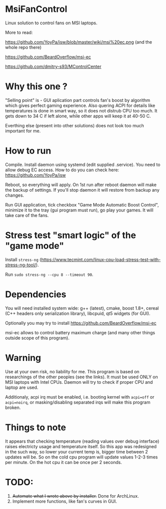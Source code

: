 # MsiFanControl
Linux solution to control fans on MSI laptops.


More to read:

https://github.com/YoyPa/isw/blob/master/wiki/msi%20ec.png
(and the whole repo there)

https://github.com/BeardOverflow/msi-ec

https://github.com/dmitry-s93/MControlCenter

# Why this one ?

"Selling point" is - GUI aplication part controls fan's boost by algorithm which gives perfect gaming experience. Also quering ACPI for details like temperatures is done in smart way, so it does not distrub CPU too much. It gets down to 34 C if left alone, while other apps will keep it at 40-50 C.

Everthing else (present into other solutions) does not look too much important for me.

# How to run

Compile.
Install daemon using systemd (edit supplied .service). You need to allow debug EC access. How to do you can check here:
https://github.com/YoyPa/isw

Reboot, so everything will apply. On 1st run after reboot daemon will make the backup of settings. If you'll stop daemon it will restore from backup any changes.

Run GUI application, tick checkbox "Game Mode Automatic Boost Control", minimize it to the tray (gui program must run), go play your games. It will take care of the fans.

# Stress test "smart logic" of the "game mode"
Install `stress-ng` (https://www.tecmint.com/linux-cpu-load-stress-test-with-stress-ng-tool/).

Run `sudo stress-ng --cpu 8 --timeout 90`.

# Dependencies

You will need installed system wide: g++ (latest), cmake, boost 1.8+, cereal (C++ headers only serialization library), libcpuid, qt5 widgets (for GUI).

Optionally you may try to install https://github.com/BeardOverflow/msi-ec

msi-ec allows to control battery maximum charge (and many other things outside scope of this program).

# Warning
Use at your own risk, no liability for me. This program is based on researchings of the other peoples (see the links). It must be used ONLY on MSI laptops with Intel CPUs. Daemon will try to check if proper CPU and laptop are used.

Additionaly, acpi irq must be enabled, i.e. booting kernel with `acpi=off` or `acpi=noirq`, or masking/disabling separated irqs will make this program broken.

# Things to note
It appears that checking temperature (reading values over debug interface) raises electricty usage and temperature itself. So this app was redesigned in the such way, so lower your current temp is, bigger time between 2 updates will be. So on the cold cpu program will update values 1-2-3 times per minute. On the hot cpu it can be once per 2 seconds.

# TODO:
1. ~~Automate what I wrote above by installer.~~ Done for ArchLinux.
2. Implement more functions, like fan's curves in GUI.
